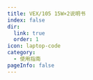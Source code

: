 ```yaml
---
title: VEX/105 15W×2说明书
index: false
dir:
  link: true
  order: 1
icon: laptop-code
category:
  - 使用指南
pageInfo: false
---
```


<Catalog />
